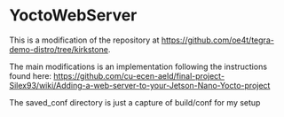 # YoctoWebServer

This is a modification of the repository at https://github.com/oe4t/tegra-demo-distro/tree/kirkstone.

The main modifications is an implementation following the instructions found here: https://github.com/cu-ecen-aeld/final-project-Silex93/wiki/Adding-a-web-server-to-your-Jetson-Nano-Yocto-project

The saved_conf directory is just a capture of build/conf for my setup
